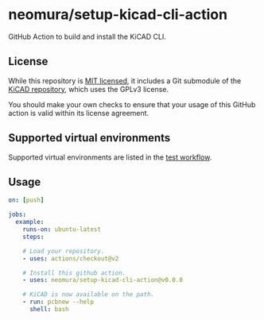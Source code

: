 # neomura/setup-kicad-cli-action

GitHub Action to build and install the KiCAD CLI.

## License

While this repository is [MIT licensed](./license.md), it includes a Git submodule of the [KiCAD repository](https://gitlab.com/kicad/code/kicad), which uses the GPLv3 license.

You should make your own checks to ensure that your usage of this GitHub action is valid within its license agreement.

## Supported virtual environments

Supported virtual environments are listed in the [test workflow](./.github/workflows/test.yaml).

## Usage

```yaml
on: [push]

jobs:
  example:
    runs-on: ubuntu-latest
    steps:

    # Load your repository.
    - uses: actions/checkout@v2

    # Install this github action.
    - uses: neomura/setup-kicad-cli-action@v0.0.0

    # KiCAD is now available on the path.
    - run: pcbnew --help
      shell: bash
```
